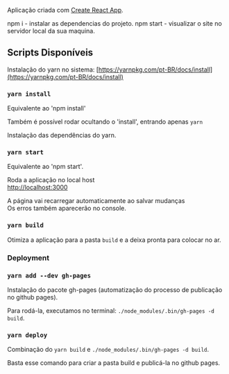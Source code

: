 ﻿Aplicação criada com [Create React App](https://github.com/facebook/create-react-app).

npm i - instalar as dependencias do projeto.
npm start - visualizar o site no servidor local da sua maquina.


## Scripts Disponíveis 




Instalação do yarn no sistema: [https://yarnpkg.com/pt-BR/docs/install](https://yarnpkg.com/pt-BR/docs/install)



### `yarn install`

Equivalente ao 'npm install'

Também é possível rodar ocultando o 'install', entrando apenas `yarn`

Instalação das dependências do yarn.


### `yarn start`

Equivalente ao 'npm start'.

Roda a aplicação no local host<br>
[http://localhost:3000](http://localhost:3000)

A página vai recarregar automaticamente ao salvar mudanças<br>
Os erros também aparecerão no console.

### `yarn build`

Otimiza a aplicação para a pasta `build` e a deixa pronta para colocar no ar.

### Deployment

### `yarn add --dev gh-pages`

Instalação do pacote gh-pages (automatização do processo de publicação no github pages).

Para rodá-la, executamos no terminal: `./node_modules/.bin/gh-pages -d build`.

### `yarn deploy`

Combinação do `yarn build` e `./node_modules/.bin/gh-pages -d build`.

Basta esse comando para criar a pasta build e publicá-la no github pages.


